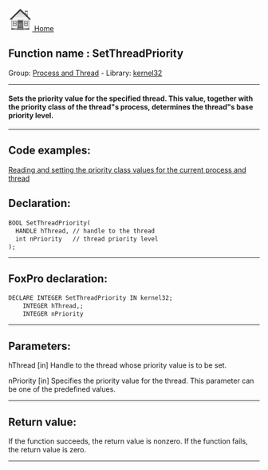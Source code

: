 [<img src="../../images/home.png"> Home ](https://github.com/VFPX/Win32API)  

## Function name : SetThreadPriority
Group: [Process and Thread](../../functions_group.md#Process_and_Thread)  -  Library: [kernel32](../../../libraries.md#kernel32)  
***  


#### Sets the priority value for the specified thread. This value, together with the priority class of the thread"s process, determines the thread"s base priority level.
***  


## Code examples:
[Reading and setting the priority class values for the current process and thread](../../samples/sample_218.md)  

## Declaration:
```foxpro  
BOOL SetThreadPriority(
  HANDLE hThread, // handle to the thread
  int nPriority   // thread priority level
);  
```  
***  


## FoxPro declaration:
```foxpro  
DECLARE INTEGER SetThreadPriority IN kernel32;
	INTEGER hThread,;
	INTEGER nPriority  
```  
***  


## Parameters:
hThread 
[in] Handle to the thread whose priority value is to be set. 

nPriority 
[in] Specifies the priority value for the thread. This parameter can be one of the predefined values.  
***  


## Return value:
If the function succeeds, the return value is nonzero. If the function fails, the return value is zero.  
***  

